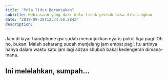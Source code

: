 ```yaml
---
title: "Pola Tidur Berantakan"
subtitle: Kebiasaan yang dari dulu tidak pernah bisa dihilangkan
date: "2019-09-20T12:34:56.284Z"
description:
---
```


Jam di layar handphone gw sudah menunjukkan nyaris pukul tiga pagi. Oh no, bukan. Malah sekarang sudah menjelang jam empat pagi. Itu artinya hanya dalam waktu satu jam lagi adzan shubuh bakal kedengeran dimana-mana.

## Ini melelahkan, sumpah...
